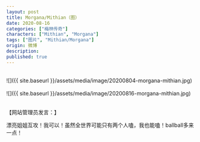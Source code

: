 ```yaml
---
layout: post
title: Morgana/Mithian（图）
date: 2020-08-16
categories: ["梅林传奇"]
characters: ["Mithian", "Morgana"]
tags: ["图片", "Mithian/Morgana"]
origin: 微博
description: 
published: true
---
```


<br>
![]({{ site.baseurl }}/assets/media/image/20200804-morgana-mithian.jpg)
<br><br>
![]({{ site.baseurl }}/assets/media/image/20200816-morgana-mithian.jpg)
<br><br>

【网站管理员发言：】

漂亮姐姐互攻！我可以！虽然全世界可能只有两个人嗑，我也能嗑！ballball多来一点！
